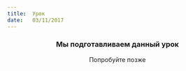 ```yaml
---
title:  Урок
date:   03/11/2017
---
```


### <center>Мы подготавливаем данный урок</center>
<center>Попробуйте позже</center>
